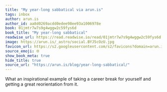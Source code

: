 ```yaml
---
title: "My year-long sabbatical via arun.is"
tags: inbox
author: arun.is
author_id: aa8d0269acdd0edee98ee93a1006978e
book: 01jmtr7w7s9g4wggw2c59fys6d
book_title: "My year-long sabbatical"
readwise_url: https://read.readwise.io/read/01jmtr7w7s9g4wggw2c59fys6d
image: https://arun.is/_astro/social.BYJ5cOzU.jpg
favicon_url: https://s2.googleusercontent.com/s2/favicons?domain=arun.is
source_emoji: 🌐
show_book_meta: true
hide_title: true
source_url: "https://arun.is/blog/year-long-sabbatical/"
---
```


What an inspirational example of taking a career break for yourself and getting a great reorientation from it. 